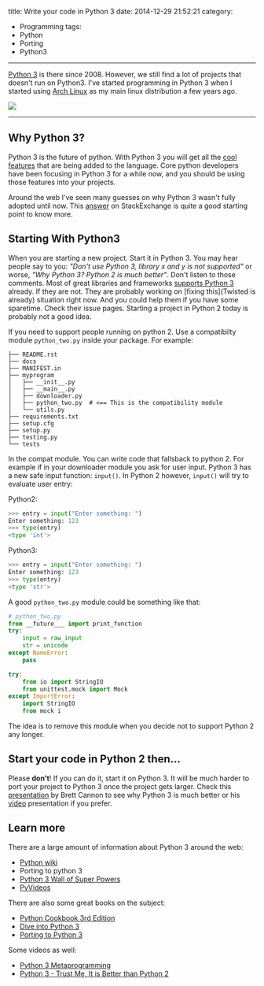 title: Write your code in Python 3
date: 2014-12-29 21:52:21
category:
- Programming
tags:
- Python
- Porting
- Python3
---

[Python 3](https://www.python.org/download/releases/3.0/) is there since 2008. However, we still find a lot of projects that doesn't run on Python3. I've started programming in Python 3 when I started using [Arch Linux](https://www.archlinux.org/) as my main linux distribution a few years ago.


![](python3.svg)

----------


## Why Python 3?

Python 3 is the future of python. With Python 3 you will get all the [cool features](http://asmeurer.github.io/python3-presentation/slides.html#1) that are being added to the language. Core python developers have been focusing in Python 3 for a while now, and you should be using those features into your projects.

Around the web I've seen many guesses on why Python 3 wasn't fully adopted until now. This [answer](http://programmers.stackexchange.com/a/63935) on StackExchange is quite a good starting point to know more.


## Starting With Python3

When you are starting a new project. Start it in Python 3. You may hear people say to you: *"Don't use Python 3, library x and y is not supported"* or worse, *"Why Python 3? Python 2 is much better"*. Don't listen to those comments. Most of great libraries and frameworks [supports Python 3](https://python3wos.appspot.com/) already. If they are not. They are probably working on [fixing this](Twisted is already) situation right now. And you could help them if you have some sparetime. Check their issue pages. Starting a project in Python 2 today is probably not a good idea.


If you need to support people running on python 2. Use a compatibilty module `python_two.py` inside your package. For example:

```
├── README.rst
├── docs
├── MANIFEST.in
├── myprogram
│   ├── __init__.py
│   ├── __main__.py
│   ├── downloader.py
│   ├── python_two.py  # <== This is the compatibility module
│   └── utils.py
├── requirements.txt
├── setup.cfg
├── setup.py
├── testing.py
└── tests
```


In the compat module. You can write code that fallsback to python 2. For example if in your downloader module you ask for user input. Python 3 has a new safe input function: `input()`. In Python 2 however, `input()` will try to evaluate user entry:


Python2:

```python
>>> entry = input("Enter something: ")
Enter something: 123
>>> type(entry)
<type 'int'>
```

Python3:

```python
>>> entry = input("Enter something: ")
Enter something: 123
>>> type(entry)
<type 'str'>
```

A good `python_two.py` module could be something like that:

```python
# python_two.py
from __future___ import print_function
try:
    input = raw_input
    str = unicode
except NameError:
    pass

try:
    from io import StringIO
    from unittest.mock import Mock
except ImportError:
    import StringIO
    from mock i
```

The idea is to remove this module when you decide not to support Python 2 any longer.

## Start your code in Python 2 then...

Please **don't**! If you can do it, start it on Python 3. It will be much harder to port your project to Python 3 once the project gets larger. Check this [presentation](https://speakerdeck.com/pyconslides/python-3-dot-3-trust-me-its-better-than-python-2-dot-7-by-dr-brett-cannon) by Brett Cannon to see why Python 3 is much better or his [video](https://www.youtube.com/watch?v=f_6vDi7ywuA) presentation if you prefer.


## Learn more

There are a large amount of information about Python 3 around the web:

+ [Python wiki](https://wiki.python.org/moin/Python2orPython3)
+ Porting to python 3
+ [Python 3 Wall of Super Powers](https://python3wos.appspot.com/)
+ [PyVideos](http://pyvideo.org)

There are also some great books on the subject:

+ [Python Cookbook 3rd Edition](http://chimera.labs.oreilly.com/books/1230000000393)
+ [Dive into Python 3](http://www.diveintopython3.net/)
+ [Porting to Python 3](http://python3porting.com)

Some videos as well:

+ [Python 3 Metaprogramming](https://www.youtube.com/watch?v=sPiWg5jSoZI)
+ [Python 3 - Trust Me, It is Better than Python 2](https://www.youtube.com/watch?v=sPiWg5jSoZI)
